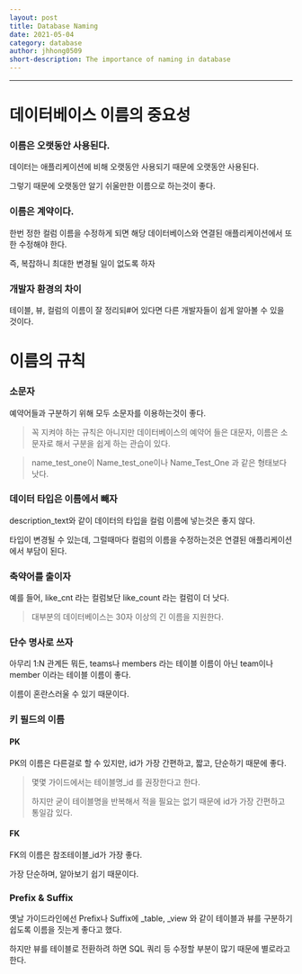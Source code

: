 ```yaml
---
layout: post
title: Database Naming
date: 2021-05-04
category: database
author: jhhong0509
short-description: The importance of naming in database
---
```

------

# 데이터베이스 이름의 중요성

### 이름은 오랫동안 사용된다.

데이터는 애플리케이션에 비해 오랫동안 사용되기 때문에 오랫동안 사용된다.

그렇기 때문에 오랫동안 알기 쉬울만한 이름으로 하는것이 좋다.

### 이름은 계약이다.

한번 정한 컬럼 이름을 수정하게 되면 해당 데이터베이스와 연결된 애플리케이션에서 또한 수정해야 한다.

즉, 복잡하니 최대한 변경될 일이 없도록 하자

### 개발자 환경의 차이

테이블, 뷰, 컬럼의 이름이 잘 정리되#어 있다면 다른 개발자들이 쉽게 알아볼 수 있을 것이다.

# 이름의 규칙

### 소문자

예약어들과 구분하기 위해 모두 소문자를 이용하는것이 좋다.

> 꼭 지켜야 하는 규칙은 아니지만 데이터베이스의 예약어 들은 대문자, 이름은 소문자로 해서 구분을 쉽게 하는 관습이 있다.

> name_test_one이 Name_test_one이나 Name_Test_One 과 같은 형태보다 낫다.

### 데이터 타입은 이름에서 빼자

description_text와 같이 데이터의 타입을 컬럼 이름에 넣는것은 좋지 않다.

타입이 변경될 수 있는데, 그럴때마다 컬럼의 이름을 수정하는것은 연결된 애플리케이션에서 부담이 된다.

### 축약어를 출이자

예를 들어, like_cnt 라는 컬럼보단 like_count 라는 컬럼이 더 낫다.

> 대부분의 데이터베이스는 30자 이상의 긴 이름을 지원한다.

### 단수 명사로 쓰자

아무리 1:N 관계든 뭐든, teams나 members 라는 테이블 이름이 아닌 team이나 member 이라는 테이블 이름이 좋다.

이름이 혼란스러울 수 있기 때문이다.

### 키 필드의 이름

#### PK

PK의 이름은 다른걸로 할 수 있지만, id가 가장 간편하고, 짧고, 단순하기 때문에 좋다.

> 몇몇 가이드에서는 테이블명_id 를 권장한다고 한다.
>
> 하지만 굳이 테이블명을 반복해서 적을 필요는 없기 때문에 id가 가장 간편하고 통일감 있다.

#### FK

FK의 이름은 참조테이블_id가 가장 좋다.

가장 단순하며, 알아보기 쉽기 때문이다.

### Prefix & Suffix

옛날 가이드라인에선 Prefix나 Suffix에 _table, _view 와 같이 테이블과 뷰를 구분하기 쉽도록 이름을 짓는게 좋다고 했다.

하지만 뷰를 테이블로 전환하려 하면 SQL 쿼리 등 수정할 부분이 많기 때문에 별로라고 한다.
